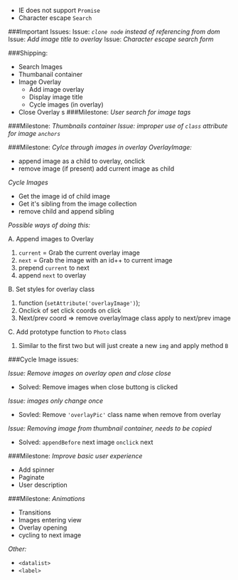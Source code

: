 - IE does not support `Promise`
- Character escape `Search` 

###Important Issues:
  Issue: *`clone node` instead of referencing from dom*
  Issue: *Add image title to overlay*
  Issue: *Character escape search form*

###Shipping: 
- Search Images
- Thumbanail container
- Image Overlay
  - Add image overlay
  - Display image title
  - Cycle images (in overlay)
- Close Overlay
s
###Milestone: *User search for image tags*


###Milestone: *Thumbnails container*
  *Issue: improper use of `class` attribute for image `anchors`*

###Milestone: *Cylce through images in overlay*
*OverlayImage:*

- append image as a child to overlay, onclick
- remove image (if present) add current image as child


*Cycle Images*

- Get the image id of child image 
- Get it's sibling from the image collection
- remove child and append sibling

*Possible ways of doing this:*

A. Append images to Overlay
  1. `current` = Grab the current overlay image 
  2. `next` = Grab the image with an id++ to current image
  3. prepend `current` to next
  4. append `next` to overlay


B. Set styles for overlay class
  1. function (`setAttribute('overlayImage')`);
  2. Onclick of set click coords on click 
  3. Next/prev coord => remove overlayImage class apply to next/prev image

C. Add prototype function to `Photo` class
  1. Similar to the first two but will just create a new `img` and apply method `B`


###Cycle Image issues:


*Issue: Remove images on overlay open and close close*
  - Solved: Remove images when close buttong is clicked

*Issue: images only change once*
  - Sovled: Remove `'overlayPic'` class name when remove from overlay 


*Issue: Removing image from thumbnail container, needs to be copied*
  - Solved: `appendBefore` next image `onclick` next


###Milestone: *Improve basic user experience*
- Add spinner
- Paginate 
- User description

###Milestone: *Animations*
- Transitions
 - Images entering view
 - Overlay opening 
 - cycling to next image

*Other:*

- `<datalist>`
- `<label>`